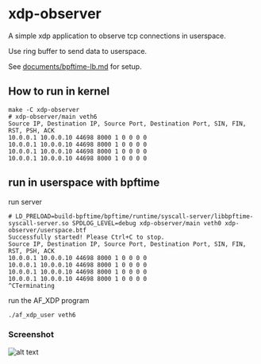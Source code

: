 # xdp-observer

A simple xdp application to observe tcp connections in userspace.

Use ring buffer to send data to userspace.

See [documents/bpftime-lb.md](../documents/bpftime-lb.md) for setup.

## How to run in kernel

```console
make -C xdp-observer
# xdp-observer/main veth6
Source IP, Destination IP, Source Port, Destination Port, SIN, FIN, RST, PSH, ACK 
10.0.0.1 10.0.0.10 44698 8000 1 0 0 0 0
10.0.0.1 10.0.0.10 44698 8000 1 0 0 0 0
10.0.0.1 10.0.0.10 44698 8000 1 0 0 0 0
10.0.0.1 10.0.0.10 44698 8000 1 0 0 0 0
```

## run in userspace with bpftime

run server

```console
# LD_PRELOAD=build-bpftime/bpftime/runtime/syscall-server/libbpftime-syscall-server.so SPDLOG_LEVEL=debug xdp-observer/main veth0 xdp-observer/userspace.btf
Successfully started! Please Ctrl+C to stop.
Source IP, Destination IP, Source Port, Destination Port, SIN, FIN, RST, PSH, ACK 
10.0.0.1 10.0.0.10 44698 8000 1 0 0 0 0
10.0.0.1 10.0.0.10 44698 8000 1 0 0 0 0
10.0.0.1 10.0.0.10 44698 8000 1 0 0 0 0
10.0.0.1 10.0.0.10 44698 8000 1 0 0 0 0
^CTerminating
```

run the AF_XDP program

```console
./af_xdp_user veth6
```

### Screenshot

![alt text](sc.png)

